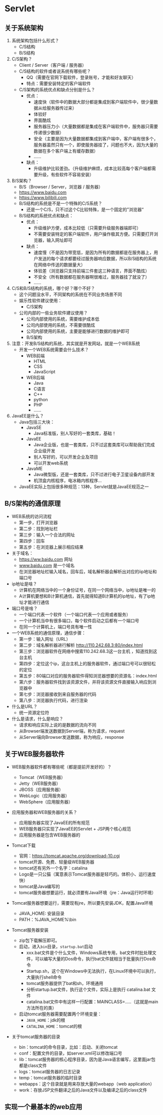 # Servlet

## 关于系统架构

1. 系统架构包括什么形式？
   - C/S结构
   - B/S结构
2. C/S架构？
   - Client / Server（客户端 / 服务器）
   - C/S结构的软件或者说系统有哪些呢？
     - QQ（需要在官网下载软件，登录账号，才能和好友聊天）
     - 特点：需要安装特定的客户端软件
   - C/S架构的系统优点和缺点分别是什么？
     - 优点：
       - 速度快（软件中的数据大部分都是集成到客户端软件中，很少量数据从给服务器传过来）
       - 体验好
       - 界面酷炫
       - 服务器压力小（大量数据都是集成在客户端软件中，服务器只需要传递很少数据）
       - 安全（主要是因为大量数据都集成到客户端中，客户端有很多个，服务器虽然只有一个，即使服务器挂了，问题也不大，因为大量的数据在多个客户端上有缓存数据）
       - ......
     - 缺点：
       - 升级维护比较差劲。（升级维护麻烦，成本比较高每个客户端都需要升级，有些软件不容易安装）
3. B/S架构？
   - B/S（Browser / Server，浏览器 / 服务器）
   - https://www.baidu.com
   - https://www.bilibili.com
   - B/S结构的系统是不是一个特殊的C/S系统？
     - 还是一个C/S，只不过这个C比较特殊，是一个固定的”浏览器“
   - B/S结构的系统优点和缺点：
     - 优点：
       - 升级维护方便，成本比较低（只需要升级服务器端即可）
       - 不需要安装特定的客户端软件，用户操作极其方便。只需要打开浏览器，输入网址即可
     - 缺点：
       - 速度慢（不是因为带宽低，是因为所有的数据都是在服务器上，用户发送的每个请求都要经过服务器响应数据，所以B/S结构的系统在网络中传送的数据量大）
       - 体验差（浏览器只支持前端三件套这三种语言，界面不酷炫）
       - 不安全（所有数据都在服务器啊很难过，服务器挂了就没了）
       - ......
4. C/S和B/S结构的系统，哪个好？哪个不好？
   - 这个问题没水平，不同架构的系统在不同业务场景不同
   - 娱乐性软件建议使用：
     - C/S架构
   - 公司内部的一些业务软件建议使用？
     - 公司内部使用的系统，需要维护成本低
     - 公司内部使用的系统，不需要很酷炫
     - 公司内部使用的系统，主要是能够进行数据的维护即可
     - B/S架构
5. 注意：开发B/S结构的系统，其实就是开发网站，就是一个WEB系统
   - 开发一个WEB系统需要会什么技术？
     - WEB前端
       - HTML
       - CSS
       - JavaScript
     - WEB后端
       - Java
       - C语言
       - C++
       - python
       - PHP
       - ......
6. JavaEE是什么？
   - Java包括三大块：
     - JavaSE
       - Java标准版，别人写好的一套类库，基础！
     - JavaEE
       - Java企业版，也是一套类库，只不过这套类库可以帮助我们完成企业级开发
       - 别人写好的，可以开发企业及项目
       - 可以开发web系统
     - JavaME
       - Java微型版，还是一套类库，只不过进行电子卫星设备内部开发
       - 机顶盒内核程序，电冰箱内核程序...
   - JavaEE实际上包括很多种规范：13种，Servlet就是JavaEE规范之一

## B/S架构的通信原理

- WEB系统的访问流程
  - 第一步，打开浏览器
  - 第二步：找到地址栏
  - 第三步：输入一个合法的网址
  - 第四步：回车
  - 第五步：在浏览器上展示相应结果
- 关于域名：
  - https://ww.baidu.com 网址
  - www.baidu.com 是一个域名
  - 在浏览器地址栏输入域名，回车后，域名解析器会解析出对应的iip地址和端口号
- ip地址是啥？
  - 计算机在网络当中的一个身份证号，在同一个网络当中，ip地址是唯一的
  - A计算机要想和B计算机通信，首先就得知道B计算机的ip地址，有了ip地址才能进行通信
- 端口号是啥？
  - 一个端口代表一个软件（一个端口代表一个应用或者服务）
  - 一个计算机当中有很多端口，每个软件启动之后都有一个端口号
  - 在同一个计算机上，端口号具有唯一性
- 一个WEB系统的通信原理，通信步骤：
  - 第一步：输入网址（URL）
  - 第二步：域名解析器进行解析 http://110.242.68.3:80/index.html
  - 第三步：浏览器软件在网络中搜索110.242.68.3这一台主机 ，知道找到这台主机
  - 第四步：定位这个ip，这台主机上的服务器软件，通过端口号可以很轻松的定位
  - 第五步：80端口对应的服务器软件得知浏览器想要的资源名：index.html
  - 第六步：服务器软件找到该资源文件，并将该资源文件直接输入响应到浏览器中
  - 第七步：浏览器接收到来自服务器的代码
  - 第八步：浏览器执行代码，进行渲染
- 什么是URL？
  - 统一资源定位符
- 什么是请求，什么是响应？
  - 请求和响应实际上说的是数据的流向不同
  - 从Browser端发送数据到Server端，称为请求，request  
  - 从Server端向Browser发送数据，称为响应，response

## 关于WEB服务器软件

- WEB服务器软件都有哪些呢（都是提前开发好的）？
  - Tomcat（WEB服务器）
  - Jetty（WEB服务器）
  - JBOSS（应用服务器）
  - WebLogic（应用服务器）
  - WebSphere（应用服务器）
- 应用服务器和WEB服务器的关系？
  - 应用服务器实现了JavaEE的所有规范
  - WEB服务器只实现了JavaEE的Servlet + JSP两个核心规范
  - 应用服务器是包含WEB服务器的
- Tomcat下载
  - 官网：https://tomcat.apache.org/download-10.cgi
  - tomcat开源、免费、轻量级WEB服务器
  - tomcat还有另外一个名字：catalina
  - Logo是一只公猫（寓意表示Tomcat服务器是轻巧的。体积小、运行速度快）
  - tomcat是Java编写的
  - tomcat服务器想要运行，就必须要有Java环境（jre：Java运行时环境）
- Tomcat服务器想要运行，需要现有jre，所以要先安装JDK，配置Java环境
  - JAVA_HOME: 安装目录
  - PATH：%JAVA_HOME%\bin

- Tomcat服务器安装
  - zip包下载解压即可。
  - 启动，进入`bin`目录，`startup.bat`启动
    - xxx.bat文件是个什么文件，Windows系统专用，bat文件时批处理文件，可以编写大量的Dos命令，执行bat文件就相当于批量执行Dos命令
    - Startup.sh，这个在Windows中无法执行，在Linux环境中可以执行，大量执行shell命令
    - tomcat服务器提供了bat和sh，环境通用
    - 分析startup.bat文件，执行这个文件，实际上是执行 catalina.bat 文件
    - catalina.bat文件中有这样一行配置：MAINCLASS=.....（这就是main方法所在的类）
  - 启动tomcat服务器需要配置两个环境变量：
    - `JAVA_HOME`：jdk的根
    - `CATALINA_HOME`：tomcat的根
- 关于tomcat服务器的目录
  - bin：tomcat的命令目录，比如：启动、关闭tomcat
  - conf：配置文件的目录，如server.xml可以修改端口号
  - lib：tomcat服务器的核心程序目录，因为是Java语言编写，这里面jar包都是class文件
  - logs：tomcat服务器的日志记录
  - temp：tomcat服务器的临时目录
  - webapps：这个目录就是用来存放大量的webapp（web application）
  - work：存放JSP文件翻译之后的Java文件以及编译之后的class文件

## 实现一个最基本的web应用

